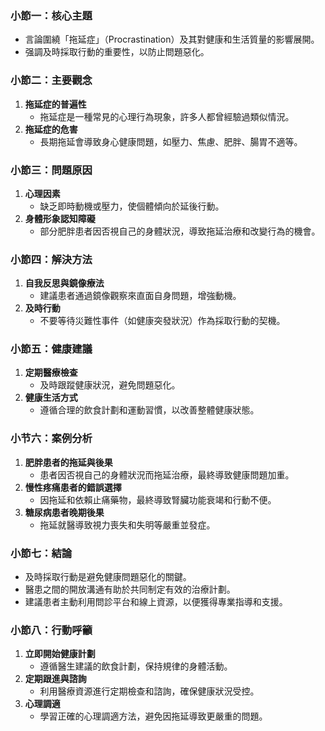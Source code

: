 ### 小節一：核心主題  
- 言論圍繞「拖延症」（Procrastination）及其對健康和生活質量的影響展開。  
- 强調及時採取行動的重要性，以防止問題惡化。

### 小節二：主要觀念  
1. **拖延症的普遍性**  
   - 拖延症是一種常見的心理行為現象，許多人都曾經驗過類似情況。  
2. **拖延症的危害**  
   - 長期拖延會導致身心健康問題，如壓力、焦慮、肥胖、腸胃不適等。  

### 小節三：問題原因  
1. **心理因素**  
   - 缺乏即時動機或壓力，使個體傾向於延後行動。  
2. **身體形象認知障礙**  
   - 部分肥胖患者因否視自己的身體狀況，導致拖延治療和改變行為的機會。  

### 小節四：解決方法  
1. **自我反思與鏡像療法**  
   - 建議患者通過鏡像觀察來直面自身問題，增強動機。  
2. **及時行動**  
   - 不要等待災難性事件（如健康突發狀況）作為採取行動的契機。  

### 小節五：健康建議  
1. **定期醫療檢查**  
   - 及時跟蹤健康狀況，避免問題惡化。  
2. **健康生活方式**  
   - 遵循合理的飲食計劃和運動習慣，以改善整體健康狀態。  

### 小节六：案例分析  
1. **肥胖患者的拖延與後果**  
   - 患者因否視自己的身體狀況而拖延治療，最終導致健康問題加重。  
2. **慢性疼痛患者的錯誤選擇**  
   - 因拖延和依賴止痛藥物，最終導致腎臟功能衰竭和行動不便。  
3. **糖尿病患者晚期後果**  
   - 拖延就醫導致視力喪失和失明等嚴重並發症。  

### 小節七：結論  
- 及時採取行動是避免健康問題惡化的關鍵。  
- 醫患之間的開放溝通有助於共同制定有效的治療計劃。  
- 建議患者主動利用問診平台和線上資源，以便獲得專業指導和支援。  

### 小節八：行動呼籲  
1. **立即開始健康計劃**  
   - 遵循醫生建議的飲食計劃，保持規律的身體活動。  
2. **定期跟進與諮詢**  
   - 利用醫療資源進行定期檢查和諮詢，確保健康狀況受控。  
3. **心理調適**  
   - 學習正確的心理調適方法，避免因拖延導致更嚴重的問題。
